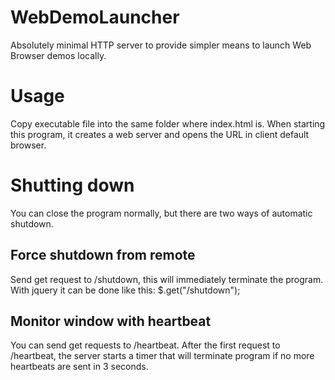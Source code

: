 # WebDemoLauncher

Absolutely minimal HTTP server to provide simpler means to launch Web Browser demos locally.

# Usage

Copy executable file into the same folder where index.html is. When starting this program, it creates a web server and opens the URL in client default browser.

# Shutting down

You can close the program normally, but there are two ways of automatic shutdown.

## Force shutdown from remote

Send get request to /shutdown, this will immediately terminate the program. With jquery it can be done like this: $.get("/shutdown");

## Monitor window with heartbeat

You can send get requests to /heartbeat. After the first request to /heartbeat, the server starts a timer that will terminate program if no more heartbeats are sent in 3 seconds.
